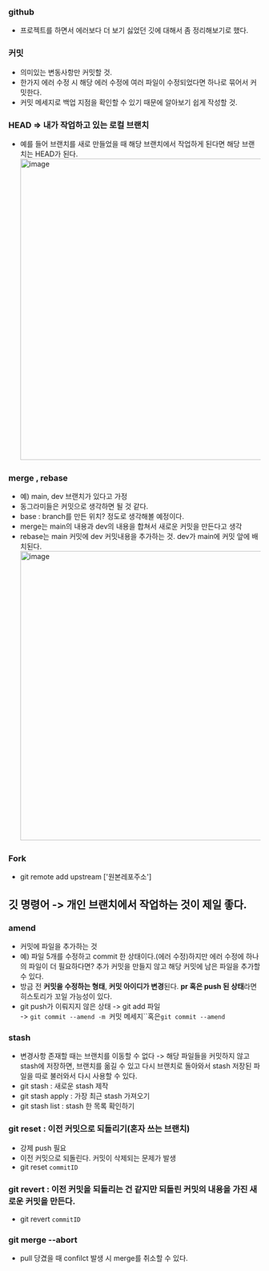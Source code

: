 ### github

- 프로젝트를 하면서 에러보다 더 보기 싫었던 깃에 대해서 좀 정리해보기로 했다.

### 커밋

- 의미있는 변동사항만 커밋할 것.
- 한가지 에러 수정 시 해당 에러 수정에 여러 파일이 수정되었다면 하나로 묶어서 커밋한다.
- 커밋 메세지로 백업 지점을 확인할 수 있기 때문에 알아보기 쉽게 작성할 것.

### HEAD => 내가 작업하고 있는 로컬 브랜치

- 예를 들어 브랜치를 새로 만들었을 때 해당 브랜치에서 작업하게 된다면 해당 브랜치는 HEAD가 된다.
  <img width="602" alt="image" src="https://user-images.githubusercontent.com/104412610/200326449-50478c08-4afc-4401-a7fb-d8ea26ad9a48.png">

### merge , rebase

- 예) main, dev 브랜치가 있다고 가정
- 동그라미들은 커밋으로 생각하면 될 것 같다.
- base : branch를 만든 위치? 정도로 생각해볼 예정이다.
- merge는 main의 내용과 dev의 내용을 합쳐서 새로운 커밋을 만든다고 생각
- rebase는 main 커밋에 dev 커밋내용을 추가하는 것. dev가 main에 커밋 앞에 배치된다.
  <img width="578" alt="image" src="https://user-images.githubusercontent.com/104412610/200327242-220384fb-44f9-41d1-a351-89b2ab001e4f.png">

### Fork

- git remote add upstream ['원본레포주소']

## 깃 명령어 -> 개인 브랜치에서 작업하는 것이 제일 좋다.

### amend

- 커밋에 파일을 추가하는 것
- 예) 파일 5개를 수정하고 commit 한 상태이다.(에러 수정)하지만 에러 수정에 하나의 파일이 더 필요하다면? 추가 커밋을 만들지 않고 해당 커밋에 남은 파일을 추가할 수 있다.
- 방금 전 **커밋을 수정하는 형태**, **커밋 아이디가 변경**된다. **pr 혹은 push 된 상태**라면 히스토리가 꼬일 가능성이 있다.
- git push가 이뤄지지 않은 상태 -> git add 파일  
  -> `git commit --amend -m `커밋 메세지``혹은`git commit --amend`

### stash

- 변경사항 존재할 때는 브랜치를 이동할 수 없다 -> 해당 파일들을 커밋하지 않고 stash에 저장하면, 브랜치를 옮길 수 있고 다시 브랜치로 돌아와서 stash 저장된 파일을 따로 불러와서 다시 사용할 수 있다.
- git stash : 새로운 stash 제작
- git stash apply : 가장 최근 stash 가져오기
- git stash list : stash 한 목록 확인하기

### git reset : 이전 커밋으로 되돌리기(혼자 쓰는 브랜치)

- 강제 push 필요
- 이전 커밋으로 되돌린다. 커밋이 삭제되는 문제가 발생
- git reset `commitID`

### git revert : 이전 커밋을 되돌리는 건 같지만 되돌린 커밋의 내용을 가진 새로운 커밋을 만든다.

- git revert `commitID`

### git merge --abort

- pull 당겼을 때 confilct 발생 시 merge를 취소할 수 있다.
